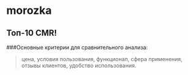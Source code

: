 # morozka

## Топ-10 CMR!
###Основные критерии для сравнительного анализа:

>цена,
>условия пользования,
>функционал,
>сфера применения,
>отзывы клиентов,
>удобство использования.
